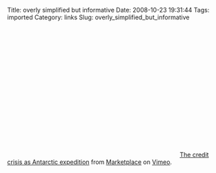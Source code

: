 Title: overly simplified but informative
Date: 2008-10-23 19:31:44
Tags: imported
Category: links
Slug: overly_simplified_but_informative

<object width="400" height="302">	<param name="allowfullscreen" value="true" />	<param name="allowscriptaccess" value="always" />	<param name="movie" value="http://vimeo.com/moogaloop.swf?clip_id=1933993&server=vimeo.com&show_title=1&show_byline=1&show_portrait=0&color=&fullscreen=1" />	<embed src="http://vimeo.com/moogaloop.swf?clip_id=1933993&server=vimeo.com&show_title=1&show_byline=1&show_portrait=0&color=&fullscreen=1" type="application/x-shockwave-flash" allowfullscreen="true" allowscriptaccess="always" width="400" height="302"></embed></object><a href="http://vimeo.com/1933993?pg=embed&sec=1933993">The credit crisis as Antarctic expedition</a> from <a href="http://vimeo.com/marketplace?pg=embed&sec=1933993">Marketplace</a> on <a href="http://vimeo.com?pg=embed&sec=1933993">Vimeo</a>.
